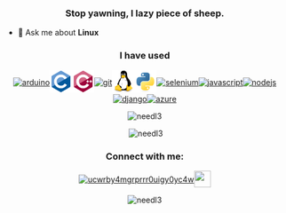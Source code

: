 <style>
    p{
        display: flex;
        justify-content: center;
        align-items: center;
        flex-wrap: wrap;
    }
</style>
<h3 align="center">Stop yawning, I lazy piece of sheep.</h3>

-   💬 Ask me about **Linux**

<h3 align="center">I have used</h3>
<p align="center"> <a href="https://www.arduino.cc/" target="_blank" rel="noreferrer"> <img src="https://cdn.worldvectorlogo.com/logos/arduino-1.svg" alt="arduino" width="40" height="40"/> </a> <a href="https://www.cprogramming.com/" target="_blank" rel="noreferrer"> <img src="https://raw.githubusercontent.com/devicons/devicon/master/icons/c/c-original.svg" alt="c" width="40" height="40"/> </a> <a href="https://www.w3schools.com/cpp/" target="_blank" rel="noreferrer"> <img src="https://raw.githubusercontent.com/devicons/devicon/master/icons/cplusplus/cplusplus-original.svg" alt="cplusplus" width="40" height="40"/> </a> <a href="https://git-scm.com/" target="_blank" rel="noreferrer"> <img src="https://www.vectorlogo.zone/logos/git-scm/git-scm-icon.svg" alt="git" width="40" height="40"/> </a> <a href="https://www.linux.org/" target="_blank" rel="noreferrer"> <img src="https://raw.githubusercontent.com/devicons/devicon/master/icons/linux/linux-original.svg" alt="linux" width="40" height="40"/> </a> <a href="https://www.python.org" target="_blank" rel="noreferrer"> <img src="https://raw.githubusercontent.com/devicons/devicon/master/icons/python/python-original.svg" alt="python" width="40" height="40"/> </a>
<a href="https://www.selenium.dev" target="_blank" rel="noreferrer"> <img src="https://raw.githubusercontent.com/detain/svg-logos/780f25886640cef088af994181646db2f6b1a3f8/svg/selenium-logo.svg" alt="selenium" width="40" height="40"/> </a>
<a href="#" target="_blank" rel="nonreferrer"><img src="https://img.icons8.com/color/48/undefined/javascript--v1.png" alt="javascript"></a>
<a href="#" target="_blank" rel="nonreferrer"><img src="https://img.icons8.com/color/48/undefined/nodejs.png" alt="nodejs"></a>
<a href="#" target="_blank" rel="nonreferrer"><img src="https://img.icons8.com/color/48/undefined/django.png" alt="django"></a>
<a href="#" target="_blank" rel="nonreferrer"><img src="https://img.icons8.com/fluency/48/undefined/azure-1.png" alt="azure"></a>
<a href="#" target="_blank" rel="nonreferrer"><img src="" alt=""></a>

</p>

<p><img align="left" src="https://github-readme-streak-stats.herokuapp.com/?user=needl3&theme=dark&" alt="needl3" /></p>

<p>&nbsp;<img align="center" src="https://github-readme-stats.vercel.app/api?username=needl3&show_icons=true&theme=dark&locale=en" alt="needl3" /></p>
<h3 align="center">Connect with me:</h3>
<p align="center">
<a href="https://www.youtube.com/channel/UCwRBY4Mgrprrr0uigY0Yc4w" target="blank"><img align="center" src="https://raw.githubusercontent.com/rahuldkjain/github-profile-readme-generator/master/src/images/icons/Social/youtube.svg" alt="ucwrby4mgrprrr0uigy0yc4w" height="30" width="40" /></a>
<a href="https://t.me/n33d13" target="blank"><img align=center height=30 width=30 src="https://user-images.githubusercontent.com/57314527/155124256-296b8de3-227d-4ec4-9176-5c01c0df17f8.png"/></a>
</p>

<p align="right"> <img src="https://komarev.com/ghpvc/?username=needl3&label=Profile%20views&color=0e75b6&style=flat" alt="needl3" /> </p>
